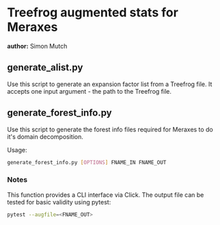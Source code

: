 # Treefrog augmented stats for Meraxes

**author:** Simon Mutch

## generate_alist.py

Use this script to generate an expansion factor list from a Treefrog file.  It accepts one input argument - the path to the Treefrog file.

## generate_forest_info.py

Use this script to generate the forest info files required for Meraxes to do it's domain decomposition.

Usage:

```sh
generate_forest_info.py [OPTIONS] FNAME_IN FNAME_OUT
```

### Notes

This function provides a CLI interface via Click.  The output file can be tested for basic validity using pytest:

```sh
pytest --augfile=<FNAME_OUT>
```
